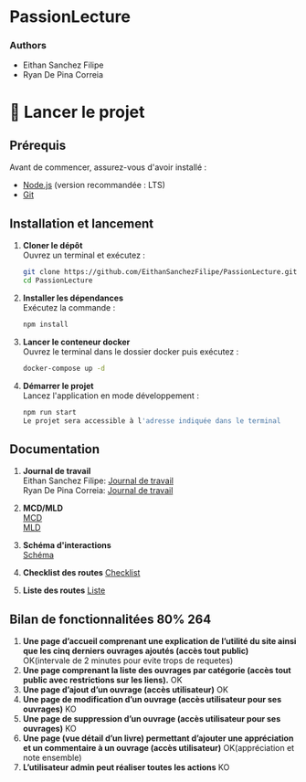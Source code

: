 # PassionLecture
### Authors
- Eithan Sanchez Filipe
- Ryan De Pina Correia

# 🚀 Lancer le projet

## Prérequis
Avant de commencer, assurez-vous d'avoir installé :
- [Node.js](https://nodejs.org/) (version recommandée : LTS)
- [Git](https://git-scm.com/)

## Installation et lancement
1. **Cloner le dépôt**  
   Ouvrez un terminal et exécutez :
   ```sh
   git clone https://github.com/EithanSanchezFilipe/PassionLecture.git
   cd PassionLecture

2. **Installer les dépendances**  
   Exécutez la commande :
   ```sh
   npm install

3. **Lancer le conteneur docker**  
   Ouvrez le terminal dans le dossier docker puis exécutez :
   ```cmd
   docker-compose up -d

5. **Démarrer le projet**  
   Lancez l'application en mode développement :
   ```sh
   npm run start
   Le projet sera accessible à l'adresse indiquée dans le terminal

## Documentation

1. **Journal de travail**  
   Eithan Sanchez Filipe: [Journal de travail](https://eduvaud-my.sharepoint.com/:x:/g/personal/pa78gum_eduvaud_ch/EXyTaG0eWktAltjx45jCM6sBtY5Tc4lE-WQMA7lrDXvYRw?e=YTKTRd)  
   Ryan De Pina Correia: [Journal de travail](https://eduvaud-my.sharepoint.com/:x:/g/personal/pa70iyc_eduvaud_ch/EatkGd8gbgJEvDbWn2eamcIBSZ9HPzXZIbhsjyqWFnkxqw?e=EX442t)

2. **MCD/MLD**  
   [MCD](https://github.com/EithanSanchezFilipe/PassionLecture/blob/main/app/backend/db/MCD.png)  
   [MLD](https://github.com/EithanSanchezFilipe/PassionLecture/blob/main/app/backend/db/MLD.png)

3. **Schéma d'interactions**  
   [Schéma](https://github.com/EithanSanchezFilipe/PassionLecture/blob/main/app/backend/doc/Schema-interaction.png)


5. **Checklist des routes**
   [Checklist](https://github.com/EithanSanchezFilipe/PassionLecture/blob/main/app/backend/doc/CheckListRoutes.png)

6. **Liste des routes**
   [Liste](https://github.com/EithanSanchezFilipe/PassionLecture/blob/main/app/backend/doc/routes.md)

## Bilan de fonctionnalitées 80% 264

1. **Une page d’accueil comprenant une explication de l’utilité du site ainsi
que les cinq derniers ouvrages ajoutés (accès tout public)** OK(intervale de 2 minutes pour evite trops de requetes)
2. **Une page comprenant la liste des ouvrages par catégorie (accès tout
public avec restrictions sur les liens).** OK
3. **Une page d’ajout d’un ouvrage (accès utilisateur)** OK
4. **Une page de modification d’un ouvrage (accès utilisateur pour ses
ouvrages)** KO
5. **Une page de suppression d’un ouvrage (accès utilisateur pour ses
ouvrages)** KO
6. **Une page (vue détail d’un livre) permettant d’ajouter une appréciation
et un commentaire à un ouvrage (accès utilisateur)** OK(appréciation et note ensemble)
7. **L’utilisateur admin peut réaliser toutes les actions** KO
